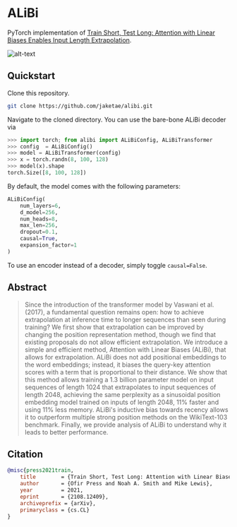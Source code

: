 # ALiBi

PyTorch implementation of [Train Short, Test Long: Attention with Linear Biases Enables Input Length Extrapolation](https://arxiv.org/abs/2108.12409).

![alt-text](https://production-media.paperswithcode.com/methods/Screen_Shot_2021-08-31_at_9.34.28_AM.png)

## Quickstart

Clone this repository.

```sh
git clone https://github.com/jaketae/alibi.git
```

Navigate to the cloned directory. You can use the bare-bone ALiBi decoder via

```python
>>> import torch; from alibi import ALiBiConfig, ALiBiTransformer
>>> config  = ALiBiConfig()
>>> model = ALiBiTransformer(config)
>>> x = torch.randn(8, 100, 128)
>>> model(x).shape
torch.Size([8, 100, 128])
```

By default, the model comes with the following parameters:

```python
ALiBiConfig(
    num_layers=6, 
    d_model=256, 
    num_heads=8, 
    max_len=256, 
    dropout=0.1, 
    causal=True, 
    expansion_factor=1
)
```

To use an encoder instead of a decoder, simply toggle `causal=False`. 

## Abstract

> Since the introduction of the transformer model by Vaswani et al. (2017), a fundamental question remains open: how to achieve extrapolation at inference time to longer sequences than seen during training? We first show that extrapolation can be improved by changing the position representation method, though we find that existing proposals do not allow efficient extrapolation. We introduce a simple and efficient method, Attention with Linear Biases (ALiBi), that allows for extrapolation. ALiBi does not add positional embeddings to the word embeddings; instead, it biases the query-key attention scores with a term that is proportional to their distance. We show that this method allows training a 1.3 billion parameter model on input sequences of length 1024 that extrapolates to input sequences of length 2048, achieving the same perplexity as a sinusoidal position embedding model trained on inputs of length 2048, 11% faster and using 11% less memory. ALiBi's inductive bias towards recency allows it to outperform multiple strong position methods on the WikiText-103 benchmark. Finally, we provide analysis of ALiBi to understand why it leads to better performance.

## Citation

```bibtex
@misc{press2021train,
	title        = {Train Short, Test Long: Attention with Linear Biases Enables Input Length Extrapolation},
	author       = {Ofir Press and Noah A. Smith and Mike Lewis},
	year         = 2021,
	eprint       = {2108.12409},
	archiveprefix = {arXiv},
	primaryclass = {cs.CL}
}
```

